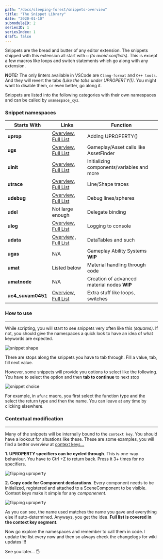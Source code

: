 ```yaml
---
path: "/docs/sleeping-forest/snippets-overview"
title: "The Snippet Library"
date: "2020-01-10"
submoduleID: 2
seriesID: 1
seriesIndex: 1
draft: false
---
```


Snippets are the bread and butter of any editor extension. The snippets shipped with this extension all start with `u` _(to avoid conflicts)_.
This is except a few macros like loops and switch statements which go along with any extension.

**NOTE:** The only linters available in VSCode are `Clang-format` and `C++ tools`. And they will revert the tabs _(Like the tabs under UPROPERTY())_.
You might want to disable them, or even better, go along it.

Snippets are listed into the following categories with their own namespaces and can be called by `unamespace_xyz`.

### Snippet namespaces

| Starts With       | Links                                                                                                               | Function                                    |
| ----------------- | ------------------------------------------------------------------------------------------------------------------- | ------------------------------------------- |
| **uprop**         | [Overview](/docs/sleeping-forest/snippets-overview/uprop), [Full List](/docs/sleeping-forest/snippet-lists/uprop)   | Adding UPROPERTY()                          |
| **ugs**           | [Overview](/docs/sleeping-forest/snippets-overview/ugs), [Full List](/docs/sleeping-forest/snippet-lists/ugs)       | Gameplay/Asset calls like AssetFinder       |
| **uinit**         | [Overview](/docs/sleeping-forest/snippets-overview/uinit), [Full List](/docs/sleeping-forest/snippet-lists/uinit)   | Initializing components/variables and more  |
| **utrace**        | [Overview](/docs/sleeping-forest/snippets-overview/utrace), [Full List](/docs/sleeping-forest/snippet-lists/utrace) | Line/Shape traces                           |
| **udebug**        | [Overview](/docs/sleeping-forest/snippets-overview/udebug), [Full List](/docs/sleeping-forest/snippet-lists/udebug) | Debug lines/spheres                         |
| **udel**          | Not large enough                                                                                                    | Delegate binding                            |
| **ulog**          | [Overview](/docs/sleeping-forest/snippets-overview/ulog), [Full List](/docs/sleeping-forest/snippet-lists/ulog)     | Logging to console                          |
| **udata**         | [Overview](/docs/sleeping-forest/snippets-overview/udata) , [Full List](/docs/sleeping-forest/snippet-lists/udata)  | DataTables and such                         |
| **ugas**          | N/A                                                                                                                 | Gameplay Ability Systems **WIP**            |
| **umat**          | Listed below                                                                                                        | Material handling through code              |
| **umatnode**      | N/A                                                                                                                 | Creation of advanced material nodes **WIP** |
| **ue4_suvam0451** | [Overview](/docs/sleeping-forest/snippets-overview/misc), [Full List](/docs/sleeping-forest/snippet-lists/misc)     | Extra stuff like loops, switches            |

### How to use

---

While scripting, you will start to see snippets very often like this _(squares)_.
If not, you should give the namespaces a quick look to have an idea of what keywords are expected.

![snippet shape](../../../images/sleeping-forest-ue4/02/SnippetShape.png)

There are stops along the snippets you have to tab through. Fill a value, tab, fill next value.

However, some snippets will provide you options to select like the following.
You have to select the option and then **tab to continue** to next stop

![snippet choice](../../../images/sleeping-forest-ue4/02/SnippetChoice.png)

For example, in `ufunc` macro, you first select the function type and the select the return type and then the name.
You can leave at any time by clicking elsewhere.

### Contextual modification

---

Many of the snippets will be internally bound to the `context key`. You should have a lookout for situations like these.
These are some examples, you will find a better overview at [context keys...](/docs/sleeping-forest/context-keys/2)

**1. UPROPERTY specifiers can be cycled through**. This is one-way behaviour. You have to Ctrl +Z to return back. Press it 3+ times for no specifiers.

![flipping uproperty](../../../images/sleeping-forest-ue4/02/upropflip.gif)

**2. Copy code for Component declarations**. Every component needs to be initialized,
registered and attached to a SceneComponent to be visible. Context keys make it simple for any _componenent_.

![flipping uproperty](../../../images/sleeping-forest-ue4/02/component_init.gif)

As you can see, the name used matches the name you gave and everything else if auto-determined.
Anyways, you get the idea. **Full list is covered in the context key segment.**

Now go explore the namespaces and remember to call them in code. I update the list every now and then so always check the changelogs for wiki updates !!!

See you later... 🖐
